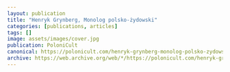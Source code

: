 ```yaml
---
layout: publication
title: "Henryk Grynberg, Monolog polsko-żydowski"
categories: [publications, articles]
tags: []
image: assets/images/cover.jpg
publication: PoloniCult
canonical: https://polonicult.com/henryk-grynberg-monolog-polsko-zydowski/
archive: https://web.archive.org/web/*/https://polonicult.com/henryk-grynberg-monolog-polsko-zydowski/
---
```

